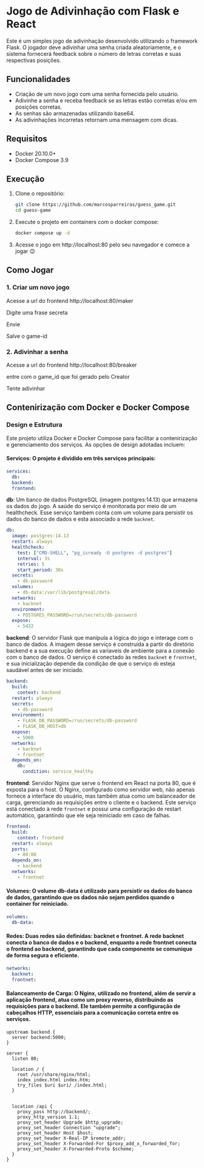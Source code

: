 # Jogo de Adivinhação com Flask e React

Este é um simples jogo de adivinhação desenvolvido utilizando o framework Flask. O jogador deve adivinhar uma senha criada aleatoriamente, e o sistema fornecerá feedback sobre o número de letras corretas e suas respectivas posições.

## Funcionalidades

- Criação de um novo jogo com uma senha fornecida pelo usuário.
- Adivinhe a senha e receba feedback se as letras estão corretas e/ou em posições corretas.
- As senhas são armazenadas utilizando base64.
- As adivinhações incorretas retornam uma mensagem com dicas.

## Requisitos

- Docker 20.10.0+
- Docker Compose 3.9

## Execução

1. Clone o repositório:

   ```bash
   git clone https://github.com/marcosparreiras/guess_game.git
   cd guess-game
   ```

2. Execute o projeto em containers com o docker compose:

   ```bash
   docker compose up -d
   ```

3. Acesse o jogo em http://localhost:80 pelo seu navegador e comece a jogar 😉

## Como Jogar

### 1. Criar um novo jogo

Acesse a url do frontend http://localhost:80/maker

Digite uma frase secreta

Envie

Salve o game-id

### 2. Adivinhar a senha

Acesse a url do frontend http://localhost:80/breaker

entre com o game_id que foi gerado pelo Creator

Tente adivinhar

## Contenirização com Docker e Docker Compose

### Design e Estrutura

Este projeto utiliza Docker e Docker Compose para facilitar a contenirização e gerenciamento dos serviços. As opções de design adotadas incluem:

#### Serviços: O projeto é dividido em três serviços principais:

```yaml
services:
  db:
  backend:
  frontend:
```

**db**: Um banco de dados PostgreSQL (imagem postgres:14.13) que armazena os dados do jogo. A saúde do serviço é monitorada por meio de um healthcheck. Esse serviço tambem conta com um volume para persistir os dados do banco de dados e esta associado a rede `backnet`.

```yml
db:
  image: postgres:14.13
  restart: always
  healthcheck:
    test: ["CMD-SHELL", "pg_isready -U postgres -d postgres"]
    interval: 3s
    retries: 5
    start_period: 30s
  secrets:
    - db-password
  volumes:
    - db-data:/var/lib/postgresql/data
  networks:
    - backnet
  environment:
    - POSTGRES_PASSWORD=/run/secrets/db-password
  expose:
    - 5432
```

**backend**: O servidor Flask que manipula a lógica do jogo e interage com o banco de dados. A imagem desse serviço é construída a partir do diretório backend e a sua execução define as variaveis de ambiente para a conexão com o banco de dados. O serviço é conectado às redes `backnet` e `frontnet`, e sua inicialização depende da condição de que o serviço `db` esteja saudável antes de ser iniciado.

```yml
backend:
  build:
    context: backend
  restart: always
  secrets:
    - db-password
  environment:
    - FLASK_DB_PASSWORD=/run/secrets/db-password
    - FLASK_DB_HOST=db
  expose:
    - 5000
  networks:
    - backnet
    - frontnet
  depends_on:
    db:
      condition: service_healthy
```

**frontend**: Servidor Nginx que serve o frontend em React na porta 80, que é exposta para o host. O Nginx, configurado como servidor web, não apenas fornece a interface do usuário, mas também atua como um balanceador de carga, gerenciando as requisições entre o cliente e o backend. Este serviço está conectado à rede `frontnet` e possui uma configuração de restart automático, garantindo que ele seja reiniciado em caso de falhas.

```yml
frontend:
  build:
    context: frontend
  restart: always
  ports:
    - 80:80
  depends_on:
    - backend
  networks:
    - frontnet
```

#### Volumes: O volume db-data é utilizado para persistir os dados do banco de dados, garantindo que os dados não sejam perdidos quando o container for reiniciado.

```yml
volumes:
  db-data:
```

#### Redes: Duas redes são definidas: backnet e frontnet. A rede backnet conecta o banco de dados e o backend, enquanto a rede frontnet conecta o frontend ao backend, garantindo que cada componente se comunique de forma segura e eficiente.

```yml
networks:
  backnet:
  frontnet:
```

#### Balanceamento de Carga: O Nginx, utilizado no frontend, além de servir a aplicação frontend, atua como um proxy reverso, distribuindo as requisições para o backend. Ele também permite a configuração de cabeçalhos HTTP, essenciais para a comunicação correta entre os serviços.

```
upstream backend {
  server backend:5000;
}

server {
  listen 80;

  location / {
    root /usr/share/nginx/html;
    index index.html index.htm;
    try_files $uri $uri/ /index.html;
  }


  location /api {
    proxy_pass http://backend/;
    proxy_http_version 1.1;
    proxy_set_header Upgrade $http_upgrade;
    proxy_set_header Connection "upgrade";
    proxy_set_header Host $host;
    proxy_set_header X-Real-IP $remote_addr;
    proxy_set_header X-Forwarded-For $proxy_add_x_forwarded_for;
    proxy_set_header X-Forwarded-Proto $scheme;
  }
}
```
